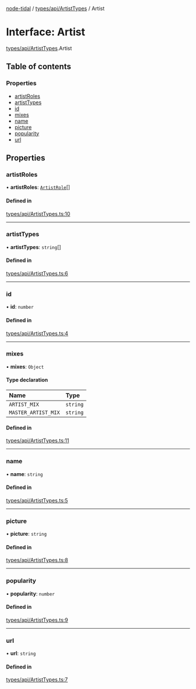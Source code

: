 [node-tidal](../README.md) / [types/api/ArtistTypes](../modules/types_api_ArtistTypes.md) / Artist

# Interface: Artist

[types/api/ArtistTypes](../modules/types_api_ArtistTypes.md).Artist

## Table of contents

### Properties

- [artistRoles](types_api_ArtistTypes.Artist.md#artistroles)
- [artistTypes](types_api_ArtistTypes.Artist.md#artisttypes)
- [id](types_api_ArtistTypes.Artist.md#id)
- [mixes](types_api_ArtistTypes.Artist.md#mixes)
- [name](types_api_ArtistTypes.Artist.md#name)
- [picture](types_api_ArtistTypes.Artist.md#picture)
- [popularity](types_api_ArtistTypes.Artist.md#popularity)
- [url](types_api_ArtistTypes.Artist.md#url)

## Properties

### artistRoles

• **artistRoles**: [`ArtistRole`](types_api_ArtistTypes.ArtistRole.md)[]

#### Defined in

[types/api/ArtistTypes.ts:10](https://github.com/Mawco/node-tidal/blob/7ca31f3/src/types/api/ArtistTypes.ts#L10)

___

### artistTypes

• **artistTypes**: `string`[]

#### Defined in

[types/api/ArtistTypes.ts:6](https://github.com/Mawco/node-tidal/blob/7ca31f3/src/types/api/ArtistTypes.ts#L6)

___

### id

• **id**: `number`

#### Defined in

[types/api/ArtistTypes.ts:4](https://github.com/Mawco/node-tidal/blob/7ca31f3/src/types/api/ArtistTypes.ts#L4)

___

### mixes

• **mixes**: `Object`

#### Type declaration

| Name | Type |
| :------ | :------ |
| `ARTIST_MIX` | `string` |
| `MASTER_ARTIST_MIX` | `string` |

#### Defined in

[types/api/ArtistTypes.ts:11](https://github.com/Mawco/node-tidal/blob/7ca31f3/src/types/api/ArtistTypes.ts#L11)

___

### name

• **name**: `string`

#### Defined in

[types/api/ArtistTypes.ts:5](https://github.com/Mawco/node-tidal/blob/7ca31f3/src/types/api/ArtistTypes.ts#L5)

___

### picture

• **picture**: `string`

#### Defined in

[types/api/ArtistTypes.ts:8](https://github.com/Mawco/node-tidal/blob/7ca31f3/src/types/api/ArtistTypes.ts#L8)

___

### popularity

• **popularity**: `number`

#### Defined in

[types/api/ArtistTypes.ts:9](https://github.com/Mawco/node-tidal/blob/7ca31f3/src/types/api/ArtistTypes.ts#L9)

___

### url

• **url**: `string`

#### Defined in

[types/api/ArtistTypes.ts:7](https://github.com/Mawco/node-tidal/blob/7ca31f3/src/types/api/ArtistTypes.ts#L7)
